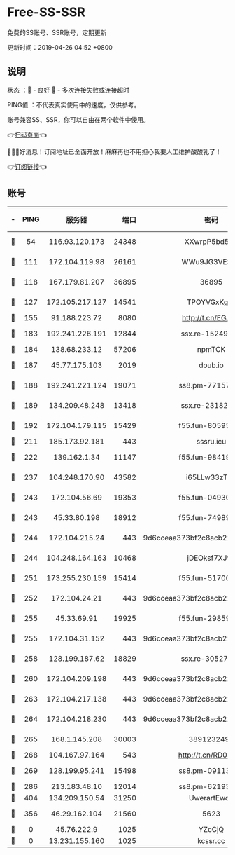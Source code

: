 # Free-SS-SSR

免费的SS账号、SSR账号，定期更新

更新时间：2019-04-26 04:52 +0800

## 说明

状态     ：🙂 - 良好 🙁 - 多次连接失败或连接超时

PING值   ：不代表真实使用中的速度，仅供参考。

账号兼容SS、SSR，你可以自由在两个软件中使用。

👉[扫码页面](https://liesauer.github.io/Free-SS-SSR/)👈

🎉🎉🎉好消息！订阅地址已全面开放！麻麻再也不用担心我要人工维护酸酸乳了！

👉[订阅链接](https://www.liesauer.net/yogurt/subscribe?ACCESS_TOKEN=DAYxR3mMaZAsaqUb)👈

## 账号

|-|PING|服务器|端口|密码|加密方式|区域|
|:----:|:----:|:-----:|-----:|:----:|:----:|:----:|
|🙂|54|116.93.120.173|24348|XXwrpP5bd5S9|aes-256-cfb|PH|
|🙂|111|172.104.119.98|26161|WWu9JG3VESbG|aes-256-cfb|JP|
|🙂|118|167.179.81.207|36895|36895|aes-256-cfb|JP|
|🙂|127|172.105.217.127|14541|TPOYVGxKglpi|aes-256-cfb|JP|
|🙂|155|91.188.223.72|8080|http://t.cn/EGJIyrl|rc4-md5|RU|
|🙂|183|192.241.226.191|12844|ssx.re-15249592|aes-256-cfb|US|
|🙂|184|138.68.233.12|57206|npmTCK|rc4-md5|US|
|🙂|187|45.77.175.103|2019|doub.io|aes-128-ctr|SG|
|🙂|188|192.241.221.124|19071|ss8.pm-77157998|aes-256-cfb|US|
|🙂|189|134.209.48.248|13418|ssx.re-23182499|aes-256-cfb|US|
|🙂|192|172.104.179.115|15429|f55.fun-80595697|aes-256-cfb|SG|
|🙂|211|185.173.92.181|443|sssru.icu|rc4-md5|RU|
|🙂|222|139.162.1.34|11147|f55.fun-98419202|aes-256-cfb|SG|
|🙂|237|104.248.170.90|43582|i65LLw33zTFX|aes-256-cfb|GB|
|🙂|243|172.104.56.69|19353|f55.fun-04930969|aes-256-cfb|SG|
|🙂|243|45.33.80.198|18912|f55.fun-74989270|aes-256-cfb|US|
|🙂|244|172.104.215.24|443|9d6cceaa373bf2c8acb22e60b6a58be6|aes-256-cfb|US|
|🙂|244|104.248.164.163|10468|jDEOksf7XJv4|aes-256-cfb|GB|
|🙂|251|173.255.230.159|15414|f55.fun-51700385|aes-256-cfb|US|
|🙂|252|172.104.24.21|443|9d6cceaa373bf2c8acb22e60b6a58be6|aes-256-cfb|US|
|🙂|255|45.33.69.91|19925|f55.fun-29859918|aes-256-cfb|US|
|🙂|255|172.104.31.152|443|9d6cceaa373bf2c8acb22e60b6a58be6|aes-256-cfb|US|
|🙂|258|128.199.187.62|18829|ssx.re-30527984|aes-256-cfb|SG|
|🙂|260|172.104.209.198|443|9d6cceaa373bf2c8acb22e60b6a58be6|aes-256-cfb|US|
|🙂|263|172.104.217.138|443|9d6cceaa373bf2c8acb22e60b6a58be6|aes-256-cfb|US|
|🙂|264|172.104.218.230|443|9d6cceaa373bf2c8acb22e60b6a58be6|aes-256-cfb|US|
|🙂|265|168.1.145.208|30003|3891232494|aes-256-cfb|AU|
|🙂|268|104.167.97.164|543|http://t.cn/RD0D7sx|rc4-md5|CA|
|🙂|269|128.199.95.241|15498|ss8.pm-09113399|aes-256-cfb|SG|
|🙂|286|213.183.48.10|12014|ss8.pm-62193302|rc4-md5|RU|
|🙂|404|134.209.150.54|31250|UwerartEwqe|chacha20|IN|
|🙂|356|46.29.162.104|21560|5623|aes-128-ctr|RU|
|🙁|0|45.76.222.9|1025|YZcCjQ|rc4-md5|JP|
|🙁|0|13.231.155.160|1025|kcssr.cc|rc4-md5|JP|
